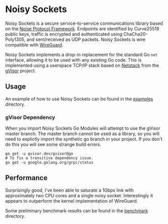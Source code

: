 # Noisy Sockets

Noisy Sockets is a secure service-to-service communications library based on the [Noise Protocol Framework](https://noiseprotocol.org/). Endpoints are identified by Curve25519 public keys, traffic is encrypted and authenticated using ChaCha20-Poly1305, and sent/received as UDP packets. Noisy Sockets is wire compatible with [WireGuard](https://www.wireguard.com/).

Noisy Sockets implements a drop-in replacement for the standard Go `net` interface, allowing it to be used with any existing Go code. This is implemented using a userspace TCP/IP stack based on [Netstack](https://gvisor.dev/docs/user_guide/networking/) from the [gVisor](https://github.com/google/gvisor) project.

## Usage

An example of how to use Noisy Sockets can be found in the [examples](./examples) directory.

### gVisor Dependency

When you import Noisy Sockets Go Modules will attempt to use the gVisor master branch. The master branch cannot be used as a library, so you will need to explictly import the synthetic go branch in your project. If you don't do this you will see some strange build errors.

```shell
go get -u gvisor.dev/gvisor@go
# To fix a transitive dependency issue.
go get -u google.golang.org/grpc/status
```

## Performance

Surprisingly good, I've been able to saturate a 1Gbps link with approximately two CPU cores and a single noisy socket. Interestingly it appears to outperform the kernel implementation of WireGuard.

Some preliminary benchmark results can be found in the [benchmark](./benchmark) directory.